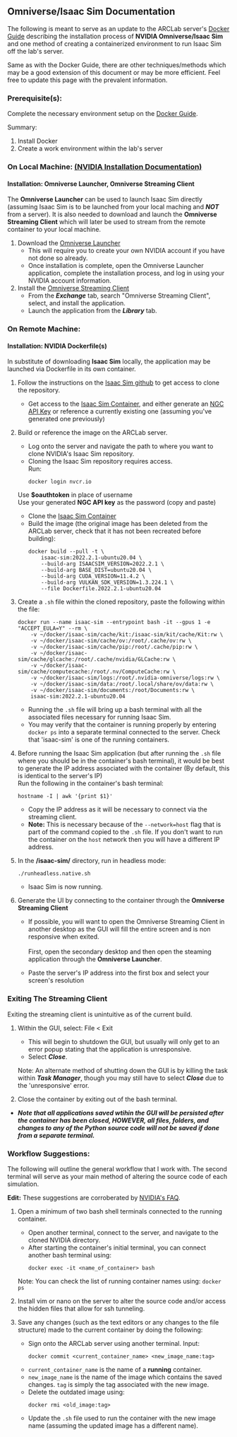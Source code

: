 ## Omniverse/Isaac Sim Documentation

The following is meant to serve as an update to the ARCLab server's [Docker Guide](https://github.com/ucsdarclab/ServerDockerGuidance/blob/main/README.md?plain=1) describing the installation process of **NVIDIA Omniverse/Isaac Sim** and one method of creating a containerized environment to run Isaac Sim off the lab's server.

Same as with the Docker Guide, there are other techniques/methods which may be a good extension of this document or may be more efficient. Feel free to update this page with the prevalent information.

### Prerequisite(s):
Complete the necessary environment setup on the [Docker Guide](https://github.com/ucsdarclab/ServerDockerGuidance/blob/main/README.md?plain=1).

Summary:
1. Install Docker
2. Create a work environment within the lab's server
### On Local Machine: [(NVIDIA Installation Documentation)](https://docs.omniverse.nvidia.com/isaacsim/latest/install_workstation.html)

#### Installation: Omniverse Launcher, Omniverse Streaming Client
The **Omniverse Launcher** can be used to launch Isaac Sim directly (assuming Isaac Sim is to be launched from your local maching and ***NOT*** from a server). It is also needed to download and launch the **Omniverse Streaming Client** which will later be used to stream from the remote container to your local machine.
1. Download the [Omniverse Launcher](https://www.nvidia.com/en-us/omniverse/download/)
    * This will require you to create your own NVIDIA account if you have not done so already.
    * Once installation is complete, open the Omniverse Launcher application, complete the installation process, and log in using your NVIDIA account information.
2. Install the [Omniverse Streaming Client](https://docs.omniverse.nvidia.com/streaming-client/104.0.0/user-manual.html)
    * From the ***Exchange*** tab, search "Omniverse Streaming Client", select, and install the application.
    * Launch the application from the ***Library*** tab.

### On Remote Machine:

#### Installation: NVIDIA Dockerfile(s)
In substitute of downloading **Isaac Sim** locally, the application may be launched via Dockerfile in its own container.
1. Follow the instructions on the [Isaac Sim github](https://github.com/NVIDIA-Omniverse/IsaacSim-dockerfiles) to get access to clone the repository. 
    * Get access to the [Isaac Sim Container](https://catalog.ngc.nvidia.com/orgs/nvidia/containers/isaac-sim), and either generate an [NGC API Key](https://docs.nvidia.com/ngc/gpu-cloud/ngc-user-guide/index.html#generating-api-key) or reference a currently existing one (assuming you've generated one previously)
2. Build or reference the image on the ARCLab server.
    * Log onto the server and navigate the path to where you want to clone NVIDIA's Isaac Sim repository.
    * Cloning the Isaac Sim repository requires access. <br/>Run:<br/>
        ```
        docker login nvcr.io
        ```
    Use **$oauthtoken** in place of username <br/>
    Use your generated **NGC API key** as the password (copy and paste) <br/>
    * Clone the [Isaac Sim Container](https://catalog.ngc.nvidia.com/orgs/nvidia/containers/isaac-sim)
    * Build the image (the original image has been deleted from the ARCLab server, check that it has not been recreated before building):<br/>
        ```
        docker build --pull -t \
            isaac-sim:2022.2.1-ubuntu20.04 \
            --build-arg ISAACSIM_VERSION=2022.2.1 \
            --build-arg BASE_DIST=ubuntu20.04 \
            --build-arg CUDA_VERSION=11.4.2 \
            --build-arg VULKAN_SDK_VERSION=1.3.224.1 \
            --file Dockerfile.2022.2.1-ubuntu20.04 
        ```
3. Create a ```.sh``` file within the cloned repository, paste the following within the file:
    ```
    docker run --name isaac-sim --entrypoint bash -it --gpus 1 -e "ACCEPT_EULA=Y" --rm \
        -v ~/docker/isaac-sim/cache/kit:/isaac-sim/kit/cache/Kit:rw \
        -v ~/docker/isaac-sim/cache/ov:/root/.cache/ov:rw \
        -v ~/docker/isaac-sim/cache/pip:/root/.cache/pip:rw \
        -v ~/docker/isaac-sim/cache/glcache:/root/.cache/nvidia/GLCache:rw \
        -v ~/docker/isaac-sim/cache/computecache:/root/.nv/ComputeCache:rw \
        -v ~/docker/isaac-sim/logs:/root/.nvidia-omniverse/logs:rw \
        -v ~/docker/isaac-sim/data:/root/.local/share/ov/data:rw \
        -v ~/docker/isaac-sim/documents:/root/Documents:rw \
        isaac-sim:2022.2.1-ubuntu20.04
    ```
    * Running the ```.sh``` file will bring up a bash terminal with all the associated files necessary for running Isaac Sim.
    * You may verify that the container is running properly by entering ```docker ps``` into a separate terminal connected to the server. Check that 'isaac-sim' is one of the running containers.
4. Before running the Isaac Sim application (but after running the ```.sh``` file where you should be in the container's bash terminal), it would be best to generate the IP address associated with the container (By default, this is identical to the server's IP) <br/>
Run the following in the container's bash terminal:
    ```
    hostname -I | awk '{print $1}'
    ```
    * Copy the IP address as it will be necessary to connect via the streaming client. 
    * **Note:** This is necessary because of the ```--network=host``` flag that is part of the command copied to the ```.sh``` file. If you don't want to run the container on the ```host``` network then you will have a different IP address.

5. In the **/isaac-sim/** directory, run in headless mode:
    ```
    ./runheadless.native.sh
    ```
    * Isaac Sim is now running.
6. Generate the UI by connecting to the container through the **Omniverse Streaming Client** 
    * If possible, you will want to open the Omniverse Streaming Client in another desktop as the GUI will fill the entire screen and is non responsive when exited. <br> <br/>
    First, open the secondary desktop and then open the steaming application through the **Omniverse Launcher**.

    * Paste the server's IP address into the first box and select your screen's resolution

### Exiting The Streaming Client

Exiting the streaming client is unintuitive as of the current build.
1. Within the GUI, select: File < Exit
    * This will begin to shutdown the GUI, but usually will only get to an error popup stating that the application is unresponsive.
    * Select ***Close***.

    Note: An alternate method of shutting down the GUI is by killing the task within ***Task Manager***, though you may still have to select ***Close*** due to the 'unresponsive' error.
2. Close the container by exiting out of the bash terminal.
* ***Note that all applications saved wtihin the GUI will be persisted after the container has been closed, HOWEVER, all files, folders, and changes to any of the Python source code will not be saved if done from a separate terminal.***

### Workflow Suggestions:
The following will outline the general workflow that I work with. The second terminal will serve as your main method of altering the source code of each simulation.

**Edit:** These suggestions are corroberated by [NVIDIA's FAQ](https://docs.omniverse.nvidia.com/isaacsim/latest/install_faq.html#isaac-sim-setup-net-host). 
1. Open a minimum of two bash shell terminals connected to the running container.
    * Open another terminal, connect to the server, and navigate to the cloned NVIDIA directory.
    * After starting the container's initial terminal, you can connect another bash terminal using:
        ```
        docker exec -it <name_of_container> bash
        ```
    Note: You can check the list of running container names using:
        ```docker ps```

2. Install vim or nano on the server to alter the source code and/or access the hidden files that allow for ssh tunneling.

3. Save any changes (such as the text editors or any changes to the file structure) made to the current container by doing the following:
    * Sign onto the ARCLab server using another terminal. Input:
        ```
        docker commit <current_container_name> <new_image_name:tag>
        ```
    * ```current_container_name``` is the name of a **running** container.
    * ```new_image_name``` is the name of the image which contains the saved changes. ```tag``` is simply the tag associated with the new image.
    * Delete the outdated image using:
        ```
        docker rmi <old_image:tag>
        ```
    * Update the ```.sh``` file used to run the container with the new image name (assuming the updated image has a different name). 
